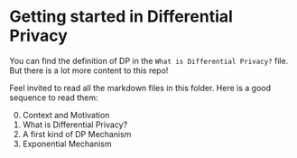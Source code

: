 # Getting started in Differential Privacy

You can find the definition of DP in the `What is Differential Privacy?` file. But there is a lot more content to this repo!

Feel invited to read all the markdown files in this folder. Here is a good sequence to read them:

0. Context and Motivation
1. What is Differential Privacy?
2. A first kind of DP Mechanism
3. Exponential Mechanism